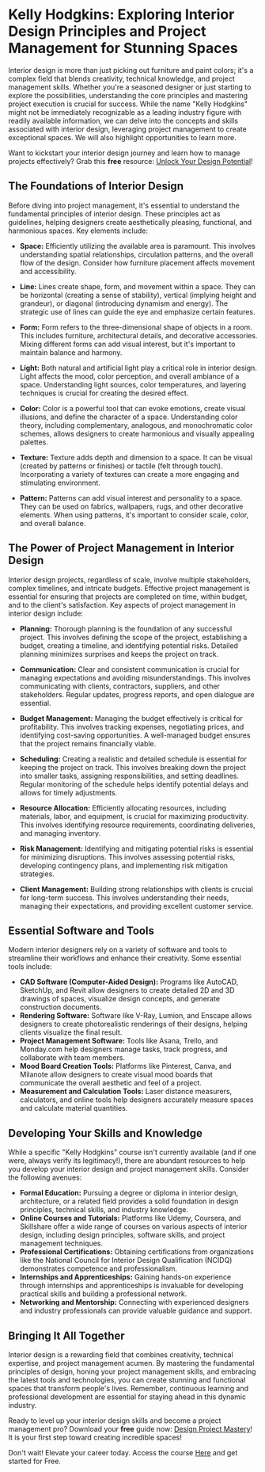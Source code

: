 # Kelly Hodgkins: Exploring Interior Design Principles and Project Management for Stunning Spaces

Interior design is more than just picking out furniture and paint colors; it's a complex field that blends creativity, technical knowledge, and project management skills. Whether you're a seasoned designer or just starting to explore the possibilities, understanding the core principles and mastering project execution is crucial for success. While the name "Kelly Hodgkins" might not be immediately recognizable as a leading industry figure with readily available information, we can delve into the concepts and skills associated with interior design, leveraging project management to create exceptional spaces. We will also highlight opportunities to learn more.

Want to kickstart your interior design journey and learn how to manage projects effectively? Grab this **free** resource: [Unlock Your Design Potential](https://udemywork.com/kelly-hodgkins)!

## The Foundations of Interior Design

Before diving into project management, it's essential to understand the fundamental principles of interior design. These principles act as guidelines, helping designers create aesthetically pleasing, functional, and harmonious spaces. Key elements include:

*   **Space:** Efficiently utilizing the available area is paramount. This involves understanding spatial relationships, circulation patterns, and the overall flow of the design. Consider how furniture placement affects movement and accessibility.

*   **Line:** Lines create shape, form, and movement within a space. They can be horizontal (creating a sense of stability), vertical (implying height and grandeur), or diagonal (introducing dynamism and energy). The strategic use of lines can guide the eye and emphasize certain features.

*   **Form:** Form refers to the three-dimensional shape of objects in a room. This includes furniture, architectural details, and decorative accessories. Mixing different forms can add visual interest, but it's important to maintain balance and harmony.

*   **Light:** Both natural and artificial light play a critical role in interior design. Light affects the mood, color perception, and overall ambiance of a space. Understanding light sources, color temperatures, and layering techniques is crucial for creating the desired effect.

*   **Color:** Color is a powerful tool that can evoke emotions, create visual illusions, and define the character of a space. Understanding color theory, including complementary, analogous, and monochromatic color schemes, allows designers to create harmonious and visually appealing palettes.

*   **Texture:** Texture adds depth and dimension to a space. It can be visual (created by patterns or finishes) or tactile (felt through touch). Incorporating a variety of textures can create a more engaging and stimulating environment.

*   **Pattern:** Patterns can add visual interest and personality to a space. They can be used on fabrics, wallpapers, rugs, and other decorative elements. When using patterns, it's important to consider scale, color, and overall balance.

## The Power of Project Management in Interior Design

Interior design projects, regardless of scale, involve multiple stakeholders, complex timelines, and intricate budgets. Effective project management is essential for ensuring that projects are completed on time, within budget, and to the client's satisfaction. Key aspects of project management in interior design include:

*   **Planning:** Thorough planning is the foundation of any successful project. This involves defining the scope of the project, establishing a budget, creating a timeline, and identifying potential risks. Detailed planning minimizes surprises and keeps the project on track.

*   **Communication:** Clear and consistent communication is crucial for managing expectations and avoiding misunderstandings. This involves communicating with clients, contractors, suppliers, and other stakeholders. Regular updates, progress reports, and open dialogue are essential.

*   **Budget Management:** Managing the budget effectively is critical for profitability. This involves tracking expenses, negotiating prices, and identifying cost-saving opportunities. A well-managed budget ensures that the project remains financially viable.

*   **Scheduling:** Creating a realistic and detailed schedule is essential for keeping the project on track. This involves breaking down the project into smaller tasks, assigning responsibilities, and setting deadlines. Regular monitoring of the schedule helps identify potential delays and allows for timely adjustments.

*   **Resource Allocation:** Efficiently allocating resources, including materials, labor, and equipment, is crucial for maximizing productivity. This involves identifying resource requirements, coordinating deliveries, and managing inventory.

*   **Risk Management:** Identifying and mitigating potential risks is essential for minimizing disruptions. This involves assessing potential risks, developing contingency plans, and implementing risk mitigation strategies.

*   **Client Management:** Building strong relationships with clients is crucial for long-term success. This involves understanding their needs, managing their expectations, and providing excellent customer service.

## Essential Software and Tools

Modern interior designers rely on a variety of software and tools to streamline their workflows and enhance their creativity. Some essential tools include:

*   **CAD Software (Computer-Aided Design):** Programs like AutoCAD, SketchUp, and Revit allow designers to create detailed 2D and 3D drawings of spaces, visualize design concepts, and generate construction documents.
*   **Rendering Software:** Software like V-Ray, Lumion, and Enscape allows designers to create photorealistic renderings of their designs, helping clients visualize the final result.
*   **Project Management Software:** Tools like Asana, Trello, and Monday.com help designers manage tasks, track progress, and collaborate with team members.
*   **Mood Board Creation Tools:** Platforms like Pinterest, Canva, and Milanote allow designers to create visual mood boards that communicate the overall aesthetic and feel of a project.
*   **Measurement and Calculation Tools:** Laser distance measurers, calculators, and online tools help designers accurately measure spaces and calculate material quantities.

## Developing Your Skills and Knowledge

While a specific "Kelly Hodgkins" course isn't currently available (and if one were, always verify its legitimacy!), there are abundant resources to help you develop your interior design and project management skills. Consider the following avenues:

*   **Formal Education:** Pursuing a degree or diploma in interior design, architecture, or a related field provides a solid foundation in design principles, technical skills, and industry knowledge.
*   **Online Courses and Tutorials:** Platforms like Udemy, Coursera, and Skillshare offer a wide range of courses on various aspects of interior design, including design principles, software skills, and project management techniques.
*   **Professional Certifications:** Obtaining certifications from organizations like the National Council for Interior Design Qualification (NCIDQ) demonstrates competence and professionalism.
*   **Internships and Apprenticeships:** Gaining hands-on experience through internships and apprenticeships is invaluable for developing practical skills and building a professional network.
*   **Networking and Mentorship:** Connecting with experienced designers and industry professionals can provide valuable guidance and support.

## Bringing It All Together

Interior design is a rewarding field that combines creativity, technical expertise, and project management acumen. By mastering the fundamental principles of design, honing your project management skills, and embracing the latest tools and technologies, you can create stunning and functional spaces that transform people's lives. Remember, continuous learning and professional development are essential for staying ahead in this dynamic industry.

Ready to level up your interior design skills and become a project management pro? Download your **free** guide now: [Design Project Mastery](https://udemywork.com/kelly-hodgkins)! It is your first step toward creating incredible spaces!

Don't wait! Elevate your career today. Access the course [Here](https://udemywork.com/kelly-hodgkins) and get started for Free.
